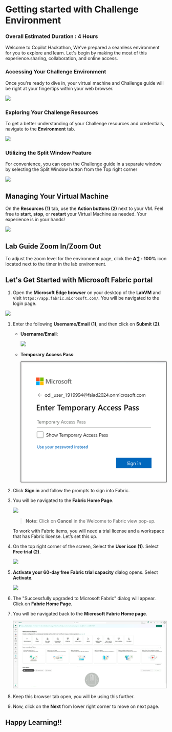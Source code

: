 # Getting started with Challenge Environment

### Overall Estimated Duration : 4 Hours

Welcome to Copilot Hackathon, We've prepared a seamless environment for you to explore and learn. Let's begin by making the most of this experience.sharing, collaboration, and online access.
  
### Accessing Your Challenge Environment

Once you're ready to dive in, your virtual machine and Challenge guide will be right at your fingertips within your web browser.

![](media/guide-01up2.png)

### Exploring Your Challenge Resources

To get a better understanding of your Challenge resources and credentials, navigate to the **Environment** tab.

![](media/getting-started-2upd2.png)

### Utilizing the Split Window Feature

For convenience, you can open the Challenge guide in a separate window by selecting the Split Window button from the Top right corner

![](media/getting-started-3upd2.png)

## Managing Your Virtual Machine

On the **Resources (1)** tab, use the **Action buttons (2)** next to your VM. Feel free to **start**, **stop**, or **restart** your Virtual Machine as needed. Your experience is in your hands!

![](media/getting-started-5upd2.png)

## Lab Guide Zoom In/Zoom Out

To adjust the zoom level for the environment page, click the **A↕ : 100%** icon located next to the timer in the lab environment.

## Let's Get Started with Microsoft Fabric portal
 
1. Open the **Microsoft Edge browser** on your desktop of the **LabVM** and visit `https://app.fabric.microsoft.com/`. You will be navigated to the login page.

  ![](media/guide-58up.png)

1. Enter the following **Username/Email** **(1)**, and then click on **Submit** **(2)**.  

    - **Username/Email**:<inject key="AzureAdUserEmail"></inject>

      ![](media/guide-59up.png)

    - **Temporary Access Pass**:<inject key="AzureAdUserPassword"></inject> 

      ![](media/1.2Pass.png)

1. Click **Sign in** and follow the prompts to sign into Fabric.

1. You will be navigated to the **Fabric Home Page**.

    ![](media/guide-60up.png)

    > **Note:** Click on **Cancel** in the Welcome to Fabric view pop-up.

    To work with Fabric items, you will need a trial license and a workspace that has Fabric license. Let’s set this up.

1. On the top right corner of the screen, Select the **User** **icon (1)**. Select **Free trial (2)**.

    ![](media/image11upd2.png)

1. **Activate your 60-day free Fabric trial capacity** dialog opens. Select **Activate**.

    ![](media/image12upd2.png)

1. The "Successfully upgraded to Microsoft Fabric" dialog will appear. Click on **Fabric Home Page**.      

1. You will be navigated back to the **Microsoft** **Fabric Home page**.

    ![](media/1.4.png)

1. Keep this browser tab open, you will be using this further.

1. Now, click on the **Next** from lower right corner to move on next page.

## Happy Learning!!
